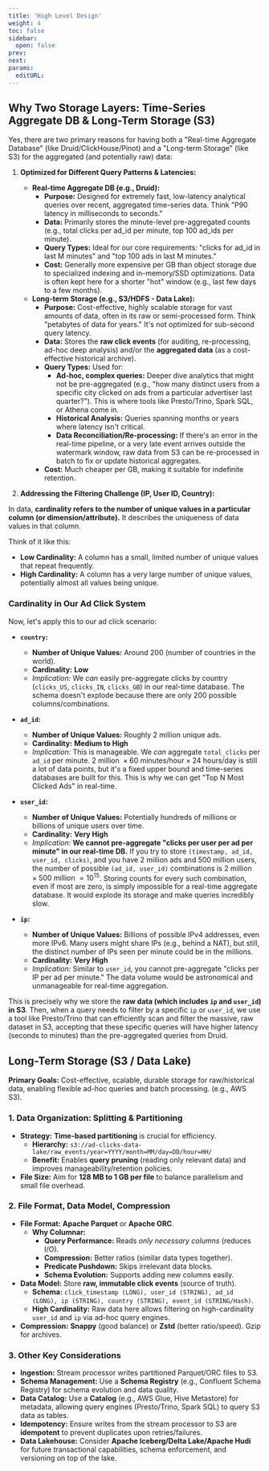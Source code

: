 ```yaml
---
title: 'High Level Design'
weight: 4
toc: false
sidebar:
  open: false
prev: 
next:
params:
  editURL: 
---
```


## Why Two Storage Layers: Time-Series Aggregate DB & Long-Term Storage (S3)

Yes, there are two primary reasons for having both a "Real-time Aggregate Database" (like Druid/ClickHouse/Pinot) and a "Long-term Storage" (like S3) for the aggregated (and potentially raw) data:

1.  **Optimized for Different Query Patterns & Latencies:**
    * **Real-time Aggregate DB (e.g., Druid):**
        * **Purpose:** Designed for extremely fast, low-latency analytical queries over recent, aggregated time-series data. Think "P90 latency in milliseconds to seconds."
        * **Data:** Primarily stores the minute-level pre-aggregated counts (e.g., total clicks per ad_id per minute, top 100 ad_ids per minute).
        * **Query Types:** Ideal for our core requirements: "clicks for ad_id in last M minutes" and "top 100 ads in last M minutes."
        * **Cost:** Generally more expensive per GB than object storage due to specialized indexing and in-memory/SSD optimizations. Data is often kept here for a shorter "hot" window (e.g., last few days to a few months).
    * **Long-term Storage (e.g., S3/HDFS - Data Lake):**
        * **Purpose:** Cost-effective, highly scalable storage for vast amounts of data, often in its raw or semi-processed form. Think "petabytes of data for years." It's not optimized for sub-second query latency.
        * **Data:** Stores the **raw click events** (for auditing, re-processing, ad-hoc deep analysis) and/or the **aggregated data** (as a cost-effective historical archive).
        * **Query Types:** Used for:
            * **Ad-hoc, complex queries:** Deeper dive analytics that might not be pre-aggregated (e.g., "how many distinct users from a specific city clicked on ads from a particular advertiser last quarter?"). This is where tools like Presto/Trino, Spark SQL, or Athena come in.
            * **Historical Analysis:** Queries spanning months or years where latency isn't critical.
            * **Data Reconciliation/Re-processing:** If there's an error in the real-time pipeline, or a very late event arrives outside the watermark window, raw data from S3 can be re-processed in batch to fix or update historical aggregates.
        * **Cost:** Much cheaper per GB, making it suitable for indefinite retention.

2.  **Addressing the Filtering Challenge (IP, User ID, Country):**

In data, **cardinality refers to the number of unique values in a particular column (or dimension/attribute).** It describes the uniqueness of data values in that column.

Think of it like this:

* **Low Cardinality:** A column has a small, limited number of unique values that repeat frequently.
* **High Cardinality:** A column has a very large number of unique values, potentially almost all values being unique.


### Cardinality in Our Ad Click System

Now, let's apply this to our ad click scenario:

* **`country`:**
    * **Number of Unique Values:** Around 200 (number of countries in the world).
    * **Cardinality:** **Low**
    * *Implication:* We *can* easily pre-aggregate clicks by country (`clicks_US`, `clicks_IN`, `clicks_GB`) in our real-time database. The schema doesn't explode because there are only 200 possible columns/combinations.

* **`ad_id`:**
    * **Number of Unique Values:** Roughly 2 million unique ads.
    * **Cardinality:** **Medium to High**
    * *Implication:* This is manageable. We *can* aggregate `total_clicks` per `ad_id` per minute. $2 \text{ million } \times 60 \text{ minutes/hour} \times 24 \text{ hours/day}$ is still a lot of data points, but it's a fixed upper bound and time-series databases are built for this. This is why we can get "Top N Most Clicked Ads" in real-time.

* **`user_id`:**
    * **Number of Unique Values:** Potentially hundreds of millions or billions of unique users over time.
    * **Cardinality:** **Very High**
    * *Implication:* **We cannot pre-aggregate "clicks per user per ad per minute" in our real-time DB.** If you try to store `(timestamp, ad_id, user_id, clicks)`, and you have 2 million ads and 500 million users, the number of possible `(ad_id, user_id)` combinations is $2 \text{ million } \times 500 \text{ million } = 10^{15}$. Storing counts for every such combination, even if most are zero, is simply impossible for a real-time aggregate database. It would explode its storage and make queries incredibly slow.

* **`ip`:**
    * **Number of Unique Values:** Billions of possible IPv4 addresses, even more IPv6. Many users might share IPs (e.g., behind a NAT), but still, the distinct number of IPs seen per minute could be in the millions.
    * **Cardinality:** **Very High**
    * *Implication:* Similar to `user_id`, you cannot pre-aggregate "clicks per IP per ad per minute." The data volume would be astronomical and unmanageable for real-time aggregation.


This is precisely why we store the **raw data (which includes `ip` and `user_id`) in S3**. Then, when a query needs to filter by a specific `ip` or `user_id`, we use a tool like Presto/Trino that can efficiently scan and filter the massive, raw dataset in S3, accepting that these specific queries will have higher latency (seconds to minutes) than the pre-aggregated queries from Druid.


## Long-Term Storage (S3 / Data Lake)

**Primary Goals:** Cost-effective, scalable, durable storage for raw/historical data, enabling flexible ad-hoc queries and batch processing. (e.g., AWS S3).

### 1. Data Organization: Splitting & Partitioning

* **Strategy:** **Time-based partitioning** is crucial for efficiency.
    * **Hierarchy:** `s3://ad-clicks-data-lake/raw_events/year=YYYY/month=MM/day=DD/hour=HH/`
    * **Benefit:** Enables **query pruning** (reading only relevant data) and improves manageability/retention policies.
* **File Size:** Aim for **128 MB to 1 GB per file** to balance parallelism and small file overhead.

### 2. File Format, Data Model, Compression

* **File Format:** **Apache Parquet** or **Apache ORC**.
    * **Why Columnar:**
        * **Query Performance:** Reads *only necessary columns* (reduces I/O).
        * **Compression:** Better ratios (similar data types together).
        * **Predicate Pushdown:** Skips irrelevant data blocks.
        * **Schema Evolution:** Supports adding new columns easily.
* **Data Model:** Store **raw, immutable click events** (source of truth).
    * **Schema:** `click_timestamp (LONG), user_id (STRING), ad_id (LONG), ip (STRING), country (STRING), event_id (STRING/Hash)`.
    * **High Cardinality:** Raw data here allows filtering on high-cardinality `user_id` and `ip` via ad-hoc query engines.
* **Compression:** **Snappy** (good balance) or **Zstd** (better ratio/speed). Gzip for archives.

### 3. Other Key Considerations

* **Ingestion:** Stream processor writes partitioned Parquet/ORC files to S3.
* **Schema Management:** Use a **Schema Registry** (e.g., Confluent Schema Registry) for schema evolution and data quality.
* **Data Catalog:** Use a **Catalog** (e.g., AWS Glue, Hive Metastore) for metadata, allowing query engines (Presto/Trino, Spark SQL) to query S3 data as tables.
* **Idempotency:** Ensure writes from the stream processor to S3 are **idempotent** to prevent duplicates upon retries/failures.
* **Data Lakehouse:** Consider **Apache Iceberg/Delta Lake/Apache Hudi** for future transactional capabilities, schema enforcement, and versioning on top of the lake.